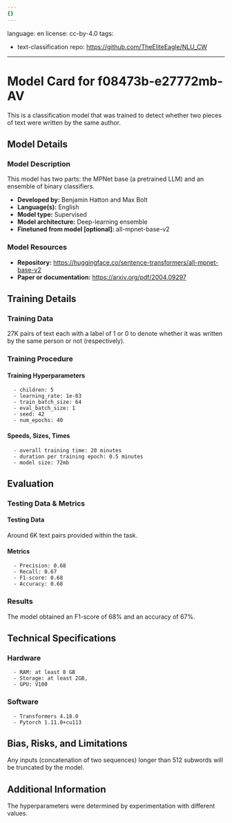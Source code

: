 ```yaml
---
{}
---
```

language: en
license: cc-by-4.0
tags:
- text-classification
repo: https://github.com/TheEliteEagle/NLU_CW

---

# Model Card for f08473b-e27772mb-AV

<!-- Provide a quick summary of what the model is/does. -->

This is a classification model that was trained to
      detect whether two pieces of text were written by the same author.


## Model Details

### Model Description

<!-- Provide a longer summary of what this model is. -->

This model has two parts: the MPNet base (a pretrained LLM) and an ensemble of binary classifiers.

- **Developed by:** Benjamin Hatton and Max Bolt
- **Language(s):** English
- **Model type:** Supervised
- **Model architecture:** Deep-learning ensemble
- **Finetuned from model [optional]:** all-mpnet-base-v2

### Model Resources

<!-- Provide links where applicable. -->

- **Repository:** https://huggingface.co/sentence-transformers/all-mpnet-base-v2
- **Paper or documentation:** https://arxiv.org/pdf/2004.09297

## Training Details

### Training Data

<!-- This is a short stub of information on the training data that was used, and documentation related to data pre-processing or additional filtering (if applicable). -->

27K pairs of text each with a label of 1 or 0 to denote whether it was written by the same person or not (respectively).

### Training Procedure

<!-- This relates heavily to the Technical Specifications. Content here should link to that section when it is relevant to the training procedure. -->

#### Training Hyperparameters

<!-- This is a summary of the values of hyperparameters used in training the model. -->


      - children: 5
      - learning_rate: 1e-03
      - train_batch_size: 64
      - eval_batch_size: 1
      - seed: 42
      - num_epochs: 40

#### Speeds, Sizes, Times

<!-- This section provides information about how roughly how long it takes to train the model and the size of the resulting model. -->


      - overall training time: 20 minutes
      - duration per training epoch: 0.5 minutes
      - model size: 72mb

## Evaluation

<!-- This section describes the evaluation protocols and provides the results. -->

### Testing Data & Metrics

#### Testing Data

<!-- This should describe any evaluation data used (e.g., the development/validation set provided). -->

Around 6K text pairs provided within the task.

#### Metrics

<!-- These are the evaluation metrics being used. -->


      - Precision: 0.68
      - Recall: 0.67
      - F1-score: 0.68
      - Accuracy: 0.68

### Results

The model obtained an F1-score of 68% and an accuracy of 67%.

## Technical Specifications

### Hardware


      - RAM: at least 8 GB
      - Storage: at least 2GB,
      - GPU: V100

### Software


      - Transformers 4.18.0
      - Pytorch 1.11.0+cu113

## Bias, Risks, and Limitations

<!-- This section is meant to convey both technical and sociotechnical limitations. -->

Any inputs (concatenation of two sequences) longer than
      512 subwords will be truncated by the model.

## Additional Information

<!-- Any other information that would be useful for other people to know. -->

The hyperparameters were determined by experimentation
      with different values.
